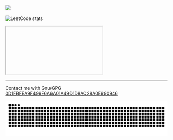 ![](https://github-readme-stats.vercel.app/api?username=dhay3&show_icons=true&theme=transparent)




![LeetCode stats](https://leetcode-stats-six.vercel.app/?username=dhay3&CN)

<iframe>https://pokerogue.net/</iframe>



---

Contact me with Gnu/GPG [0D1FBFEA9F499F6A6A01A49D1D8AC28A0E990946](https://keys.openpgp.org/vks/v1/by-fingerprint/0D1FBFEA9F499F6A6A01A49D1D8AC28A0E990946) 

![](https://raw.githubusercontent.com/dhay3/dhay3/output/github-contribution-grid-snake.svg)
